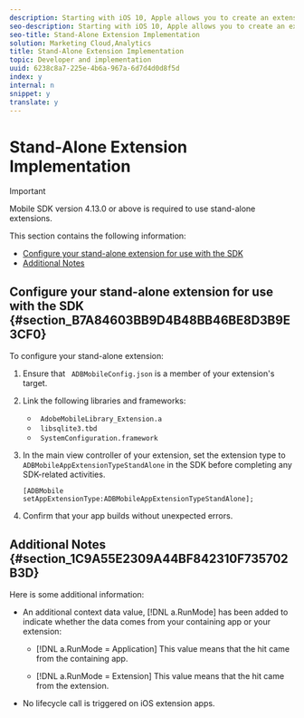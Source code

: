 ```yaml
---
description: Starting with iOS 10, Apple allows you to create an extension called a stand-alone extension that can be distributed without a containing app. With this extension, you do not need an app group, as there is no containing app with which to share data.
seo-description: Starting with iOS 10, Apple allows you to create an extension called a stand-alone extension that can be distributed without a containing app. With this extension, you do not need an app group, as there is no containing app with which to share data.
seo-title: Stand-Alone Extension Implementation
solution: Marketing Cloud,Analytics
title: Stand-Alone Extension Implementation
topic: Developer and implementation
uuid: 6238c8a7-225e-4b6a-967a-6d7d4d0d8f5d
index: y
internal: n
snippet: y
translate: y
---
```


# Stand-Alone Extension Implementation


>[!IMPORTANT]
>
>Mobile SDK version 4.13.0 or above is required to use stand-alone extensions.



This section contains the following information: 


* [ Configure your stand-alone extension for use with the SDK ](../ios_ext/c_stand-alone-extension-implementation.md#section_B7A84603BB9D4B48BB46BE8D3B9E3CF0)
* [ Additional Notes ](../ios_ext/c_stand-alone-extension-implementation.md#section_1C9A55E2309A44BF842310F735702B3D)


## Configure your stand-alone extension for use with the SDK {#section_B7A84603BB9D4B48BB46BE8D3B9E3CF0}

To configure your stand-alone extension: 

1. Ensure that ` ADBMobileConfig.json` is a member of your extension's target.
1. Link the following libraries and frameworks: 
    * ` AdobeMobileLibrary_Extension.a`
    * ` libsqlite3.tbd`
    * ` SystemConfiguration.framework`

1. In the main view controller of your extension, set the extension type to ` ADBMobileAppExtensionTypeStandAlone` in the SDK before completing any SDK-related activities. 
   ```
   [ADBMobile setAppExtensionType:ADBMobileAppExtensionTypeStandAlone];
   ```

1. Confirm that your app builds without unexpected errors.

## Additional Notes {#section_1C9A55E2309A44BF842310F735702B3D}

Here is some additional information: 


* An additional context data value, [!DNL  a.RunMode] has been added to indicate whether the data comes from your containing app or your extension: 

    * [!DNL  a.RunMode = Application] This value means that the hit came from the containing app. 

    * [!DNL  a.RunMode = Extension] This value means that the hit came from the extension. 


* No lifecycle call is triggered on iOS extension apps.

